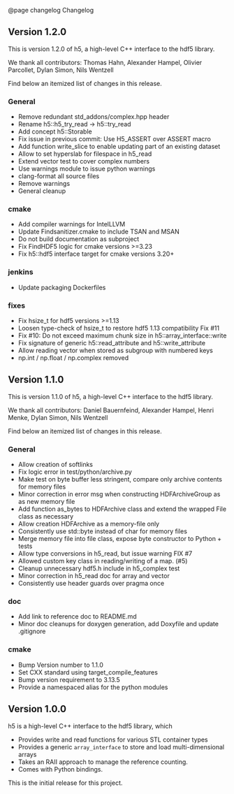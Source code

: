 @page changelog Changelog

## Version 1.2.0

This is version 1.2.0 of h5, a high-level C++ interface to the hdf5 library.

We thank all contributors: Thomas Hahn, Alexander Hampel, Olivier Parcollet, Dylan Simon, Nils Wentzell

Find below an itemized list of changes in this release.

### General
* Remove redundant std_addons/complex.hpp header
* Rename h5::h5_try_read -> h5::try_read
* Add concept h5::Storable
* Fix issue in previous commit: Use H5_ASSERT over ASSERT macro
* Add function write_slice to enable updating part of an existing dataset
* Allow to set hyperslab for filespace in h5_read
* Extend vector test to cover complex numbers
* Use warnings module to issue python warnings
* clang-format all source files
* Remove warnings
* General cleanup

### cmake
* Add compiler warnings for IntelLLVM
* Update Findsanitizer.cmake to include TSAN and MSAN
* Do not build documentation as subproject
* Fix FindHDF5 logic for cmake versions >=3.23
* Fix h5::hdf5 interface target for cmake versions 3.20+

### jenkins
* Update packaging Dockerfiles

### fixes
* Fix hsize_t for hdf5 versions >=1.13
* Loosen type-check of hsize_t to restore hdf5 1.13 compatibility Fix #11
* Fix #10: Do not exceed maximum chunk size in h5::array_interface::write
* Fix signature of generic h5::read_attribute and h5::write_attribute
* Allow reading vector<string> when stored as subgroup with numbered keys
* np.int / np.float / np.complex removed


## Version 1.1.0

This is version 1.1.0 of h5, a high-level C++ interface to the hdf5 library.

We thank all contributors: Daniel Bauernfeind, Alexander Hampel, Henri Menke, Dylan Simon, Nils Wentzell

Find below an itemized list of changes in this release.

### General
* Allow creation of softlinks
* Fix logic error in test/python/archive.py
* Make test on byte buffer less stringent, compare only archive contents for memory files
* Minor correction in error msg when constructing HDFArchiveGroup as as new memory file
* Add function as_bytes to HDFArchive class and extend the wrapped File class as necessary
* Allow creation HDFArchive as a memory-file only
* Consistently use std::byte instead of char for memory files
* Merge memory file into file class, expose byte constructor to Python + tests
* Allow type conversions in h5_read, but issue warning FIX #7
* Allowed custom key class in reading/writing of a map. (#5)
* Cleanup unnecessary hdf5.h include in h5_complex test
* Minor correction in h5_read doc for array and vector
* Consistently use header guards over pragma once

### doc
* Add link to reference doc to README.md
* Minor doc cleanups for doxygen generation, add Doxyfile and update .gitignore

### cmake
* Bump Version number to 1.1.0
* Set CXX standard using target_compile_features
* Bump version requirement to 3.13.5
* Provide a namespaced alias for the python modules


## Version 1.0.0

h5 is a high-level C++ interface to the hdf5 library, which
* Provides write and read functions for various STL container types
* Provides a generic `array_interface` to store and load multi-dimensional arrays
* Takes an RAII approach to manage the reference counting.
* Comes with Python bindings.

This is the initial release for this project.
